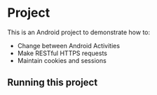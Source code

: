 # Project 

This is an Android project to demonstrate how to:

- Change between Android Activities
- Make RESTful HTTPS requests
- Maintain cookies and sessions

## Running this project

